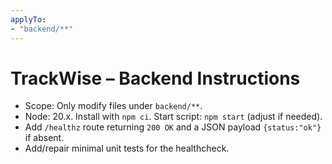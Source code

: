 ```yaml
---
applyTo:
- "backend/**"
---
```


# TrackWise – Backend Instructions
- Scope: Only modify files under `backend/**`.
- Node: 20.x. Install with `npm ci`. Start script: `npm start` (adjust if needed).
- Add `/healthz` route returning `200 OK` and a JSON payload `{status:"ok"}` if absent.
- Add/repair minimal unit tests for the healthcheck.
